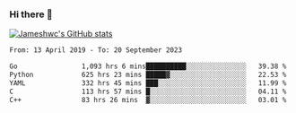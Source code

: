 ### Hi there 👋

[![Jameshwc's GitHub stats](https://github-readme-stats.vercel.app/api?username=jameshwc)](https://github.com/anuraghazra/github-readme-stats)

<!--START_SECTION:waka-->

```txt
From: 13 April 2019 - To: 20 September 2023

Go                1,093 hrs 6 mins██████████░░░░░░░░░░░░░░░   39.38 %
Python            625 hrs 23 mins █████▓░░░░░░░░░░░░░░░░░░░   22.53 %
YAML              332 hrs 45 mins ███░░░░░░░░░░░░░░░░░░░░░░   11.99 %
C                 113 hrs 57 mins █░░░░░░░░░░░░░░░░░░░░░░░░   04.11 %
C++               83 hrs 26 mins  ▓░░░░░░░░░░░░░░░░░░░░░░░░   03.01 %
```

<!--END_SECTION:waka-->